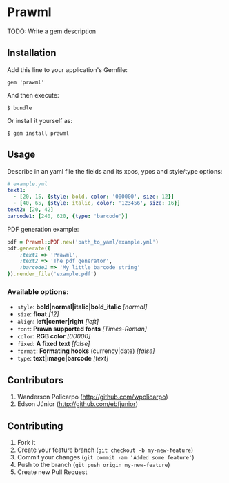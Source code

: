 # Prawml

TODO: Write a gem description

## Installation

Add this line to your application's Gemfile:

    gem 'prawml'

And then execute:

    $ bundle

Or install it yourself as:

    $ gem install prawml

## Usage

Describe in an yaml file the fields and its xpos, ypos and style/type options:

```yaml
# example.yml
text1:
  - [20, 15, {style: bold, color: '000000', size: 12}]
  - [40, 65, {style: italic, color: '123456', size: 16}]
text2: [20, 42]
barcode1: [240, 620, {type: 'barcode'}]
```
PDF generation example:

```ruby
pdf = Prawml::PDF.new('path_to_yaml/example.yml')
pdf.generate({
    :text1 => 'Prawml',
    :text2 => 'The pdf generator',
    :barcode1 => 'My little barcode string'
}).render_file('example.pdf')
```

### Available options:

* `style`: **bold|normal|italic|bold_italic** *[normal]*
* `size`: **float** *[12]*
* `align`: **left|center|right** *[left]*
* `font`: **Prawn supported fonts** *[Times-Roman]*
* `color`: **RGB color** *[00000]*
* `fixed`: **A fixed text** *[false]*
* `format`: **Formating hooks** (currency|date) *[false]*
* `type`: **text|image|barcode** *[text]*

## Contributors

1. Wanderson Policarpo (http://github.com/wpolicarpo)
2. Edson Júnior (http://github.com/ebfjunior)

## Contributing

1. Fork it
2. Create your feature branch (`git checkout -b my-new-feature`)
3. Commit your changes (`git commit -am 'Added some feature'`)
4. Push to the branch (`git push origin my-new-feature`)
5. Create new Pull Request

